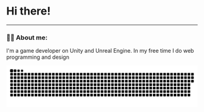 
# Hi there!

---

### :man_technologist: About me:

I'm a game developer on Unity and Unreal Engine. In my free time I do web programming and design

<p align="center">
 <img width="600" src="assets/github-snake.svg" alt="snake"/>
</p>

